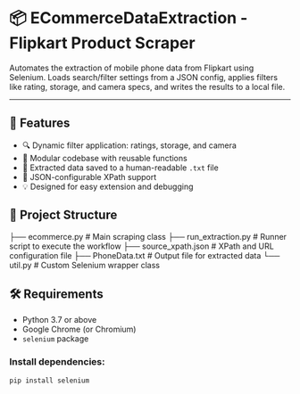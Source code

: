 # 📦 ECommerceDataExtraction - Flipkart Product Scraper

Automates the extraction of mobile phone data from Flipkart using Selenium. Loads search/filter settings from a JSON config, applies filters like rating, storage, and camera specs, and writes the results to a local file.

---

## 🚀 Features

- 🔍 Dynamic filter application: ratings, storage, and camera
- 🧠 Modular codebase with reusable functions
- 📝 Extracted data saved to a human-readable `.txt` file
- 🧪 JSON-configurable XPath support
- 💡 Designed for easy extension and debugging

## 📂 Project Structure
├── ecommerce.py # Main scraping class
├── run_extraction.py # Runner script to execute the workflow
├── source_xpath.json # XPath and URL configuration file
├── PhoneData.txt # Output file for extracted data
└── util.py # Custom Selenium wrapper class

## 🛠 Requirements
- Python 3.7 or above
- Google Chrome (or Chromium)
- `selenium` package

### Install dependencies:
```bash
pip install selenium
